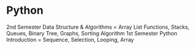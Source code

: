 # Python
2nd Semester Data Structure &amp; Algorithms = Array List Functions, Stacks, Queues, Binary Tree, Graphs, Sorting Algorithm
1st Semester Python Introduction = Sequence, Selection, Looping, Array
